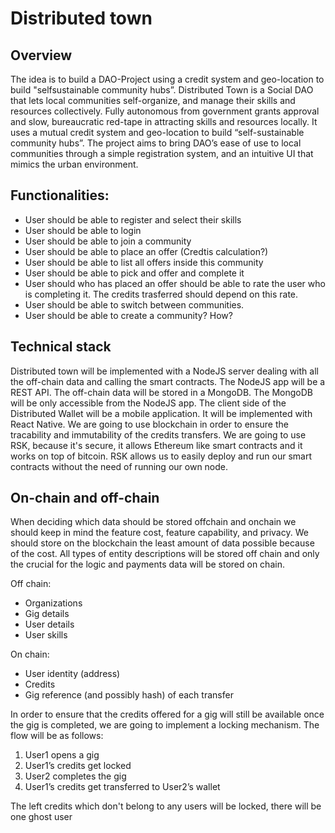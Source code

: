 # Distributed town

## Overview

The idea is to build a DAO-Project using a credit system and geo-location to build "selfsustainable community hubs”. Distributed Town is a Social DAO that lets local communities self-organize, and manage their skills and resources collectively. Fully autonomous from government grants approval and slow, bureaucratic red-tape in attracting skills and resources locally. It uses a mutual credit system and geo-location to build “self-sustainable community hubs”. The project aims to bring DAO’s ease of use to local communities through a simple registration system, and an intuitive UI that mimics the urban environment.

## Functionalities: 

- User should be able to register and select their skills
- User should be able to login 
- User should be able to join a community
- User should be able to place an offer (Credtis calculation?)
- User should be able to list all offers inside this community 
- User should be able to pick and offer and complete it
- User should who has placed an offer should be able to rate the user who is completing it. The credits trasferred should depend on this rate.
- User should be able to switch between communities.
- User should be able to create a community? How? 

## Technical stack

Distributed town will be implemented with a NodeJS server dealing with all the off-chain data and calling the smart contracts. The NodeJS app will be a REST API. The off-chain data will be stored in a MongoDB. The MongoDB will be only accessible from the NodeJS app. The client side of the Distributed Wallet will be a mobile application. It will be implemented with React Native. We are going to use blockchain in order to ensure the tracability and immutability of the credits transfers. We are going to use RSK, because it's secure, it allows Ethereum like smart contracts and it works on top of bitcoin. RSK allows us to easily deploy and run our smart contracts without the need of running our own node.

## On-chain and off-chain 

When deciding which data should be stored offchain and onchain we should keep in mind the feature cost, feature capability, and privacy. We should store on the blockchain the least amount of data possible because of the cost. All types of entity descriptions will be stored off chain and only the crucial for the logic and payments data will be stored on chain. 

Off chain: 
- Organizations
- Gig details
- User details 
- User skills

On chain:
- User identity (address)
- Credits
- Gig reference (and possibly hash) of each transfer

In order to ensure that the credits offered for a gig will still be available once the gig is completed, we are going to implement a locking mechanism. The flow will be as follows:

1. User1 opens a gig 
2. User1’s credits get locked 
3. User2 completes the gig 
4. User1’s credits get transferred to User2’s wallet


The left credits which don't belong to any users will be locked, there will be one ghost user

